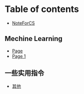 # Table of contents

* [NoteForCS](README.md)

## Mechine Learning&#x20;

* [Page](mechine-learning/page.md)
* [Page 1](mechine-learning/page-1.md)

## 一些实用指令

* [其他](yi-xie-shi-yong-zhi-ling/qi-ta.md)

